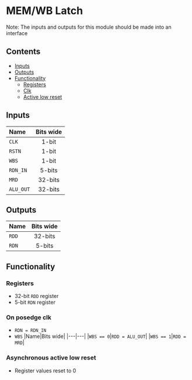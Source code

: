 # MEM/WB Latch #
Note: The inputs and outputs for this module should be made into an interface

## Contents
* [Inputs](#inputs)
* [Outputs](#outputs)
* [Functionality](#functionality)
  * [Registers](#registers)
  * [Clk](#on-posedge-clk)
  * [Active low reset](#asynchronous-active-low-reset)

## Inputs
|Name|Bits wide|
|:---|:---:|
|```CLK```|1-bit|
|```RSTN```|1-bit|
|```WBS```|1-bit|
|```RDN_IN```|5-bits|
|```MRD```|32-bits|
|```ALU_OUT```|32-bits|

## Outputs
|Name|Bits wide|
|:---|:---:|
|```RDD```|32-bits|
|```RDN```|5-bits|

## Functionality
### Registers
  - 32-bit ```RDD``` register
  - 5-bit ```RDN``` register
### On posedge clk
  - ```RDN = RDN_IN```
  - ```WBS```
    |Name|Bits wide|
    |---|---|
    |```WBS == 0```|```RDD = ALU_OUT```|
    |```WBS == 1```|```RDD = MRD```|
  

### Asynchronous active low reset
  - Register values reset to 0
